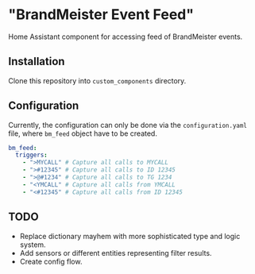# "BrandMeister Event Feed"

Home Assistant component for accessing feed of BrandMeister events.


## Installation

Clone this repository into `custom_components` directory.


## Configuration

Currently, the configuration can only be done via the `configuration.yaml` file, where `bm_feed` object have to be created.

```yaml
bm_feed:
  triggers:
    - ">MYCALL" # Capture all calls to MYCALL
    - ">#12345" # Capture all calls to ID 12345
    - ">@#1234" # Capture all calls to TG 1234
    - "<YMCALL" # Capture all calls from YMCALL
    - "<#12345" # Capture all calls from ID 12345
```


## TODO
- Replace dictionary mayhem with more sophisticated type and logic system.
- Add sensors or different entities representing filter results.
- Create config flow.
